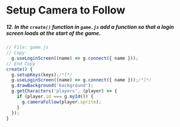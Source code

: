 # Setup Camera to Follow

##### 12. In the `create()` _function_ in `game.js` add a function so that a login screen loads at the start of the game.

```javascript
// File: game.js
// Copy
  g.useLoginScreen((name) => g.connect({ name }));
// End Copy
create() {
  g.setupKeys(keys);/*[*/
  g.useLoginScreen((name) => g.connect({ name }));/*]*/
  g.drawBackground('background');
  g.getCharacters('players', (player) => {
    if (player.id === g.myId()) {
      g.cameraFollow(player.sprite);
    }
  });
}
```

